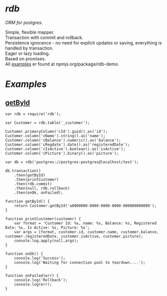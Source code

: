 _rdb_
===
_ORM for postgres_. 


Simple, flexible mapper.  
Transaction with commit and rollback.  
Persistence ignorance - no need for explicit updates or saving, everything is handled by transaction.  
Eager or lazy loading.  
Based on promises.  
All [examples][0] er found at npmjs.org/package/rdb-demo.

_Examples_
===================

[getById][1]
------------------
```
var rdb = require('rdb');

var Customer = rdb.table('_customer');

Customer.primaryColumn('cId').guid().as('id');
Customer.column('cName').string().as('name');
Customer.column('cBalance').numeric().as('balance');
Customer.column('cRegdate').date().as('registeredDate');
Customer.column('cIsActive').boolean().as('isActive');
Customer.column('cPicture').binary().as('picture');

var db = rdb('postgres://postgres:postgres@localhost/test');

db.transaction()
    .then(getById)
    .then(printCustomer)
    .then(rdb.commit)
    .then(null, rdb.rollback)
    .then(onOk, onFailed);

function getById() {
    return Customer.getById('a0000000-0000-0000-0000-000000000000');
}

function printCustomer(customer) {
    var format = 'Customer Id: %s, name: %s, Balance: %s, Registered Date: %s, Is Active: %s, Picture: %s'; 
    var args = [format, customer.id, customer.name, customer.balance, customer.registeredDate, customer.isActive, customer.picture];
    console.log.apply(null,args);
}

function onOk() {
    console.log('Success');
    console.log('Waiting for connection pool to teardown....');
}

function onFailed(err) {
    console.log('Rollback');
    console.log(err);
}
```

[0]:https://npmjs.org/package/rdb-demo
[1]:https://github.com/alfateam/rdb-demo/blob/master/getById.js